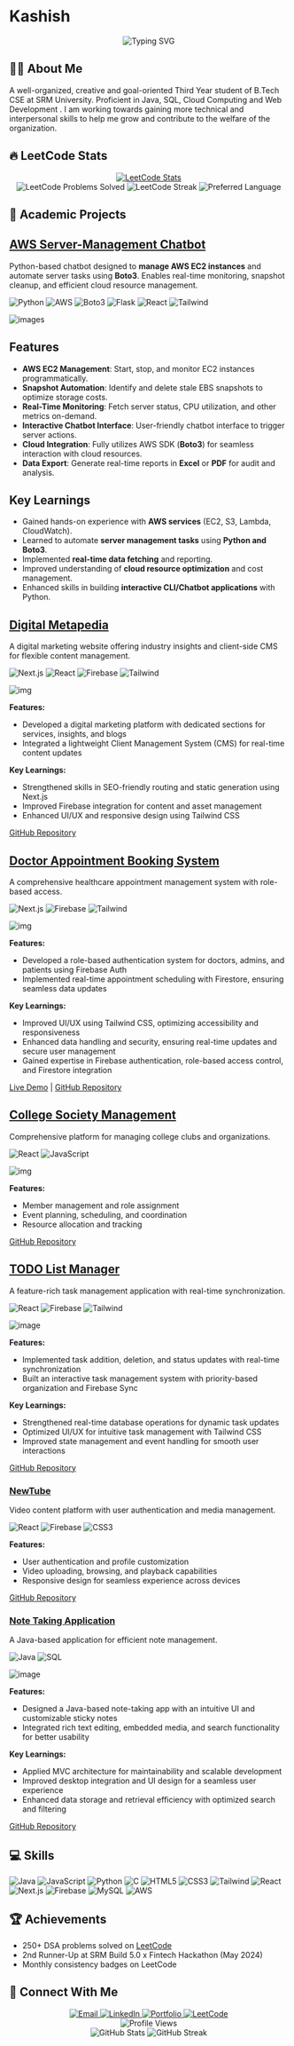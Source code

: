 # Kashish 

<div align="center">
  <img src="https://readme-typing-svg.herokuapp.com?font=Fira+Code&size=30&pause=1000&center=true&vCenter=true&random=false&width=500&height=70&lines=Full-Stack+Developer;Cloud+Computing+Enthusiast;Java+%7C+React+%7C+AWS" alt="Typing SVG" />
</div>

## 👨‍💻 About Me
A well-organized, creative and goal-oriented Third Year student of B.Tech CSE at SRM University. Proficient in Java, SQL, 
Cloud Computing and Web Development . I am working towards gaining more technical and interpersonal skills to help me grow and contribute to the 
welfare of the organization.

## 🔥 LeetCode Stats

<div align="center">
  <a href="https://leetcode.com/u/itskashishverma/">
    <img src="https://leetcard.jacoblin.cool/itskashishverma?theme=dark&font=Baloo%202&ext=heatmap" alt="LeetCode Stats"/>
  </a>
</div>

<div align="center">
  <img src="https://img.shields.io/badge/250+-Problems%20Solved-43853D?style=for-the-badge&logo=leetcode&logoColor=white" alt="LeetCode Problems Solved"/>
  <img src="https://img.shields.io/badge/50%20Days%20Streak-FF2D20?style=for-the-badge&logo=leetcode&logoColor=white" alt="LeetCode Streak"/>
  <img src="https://img.shields.io/badge/Java-Preferred%20Language-blue?style=for-the-badge&logo=java&logoColor=white" alt="Preferred Language"/>
</div>

## 🚀 Academic Projects

## [AWS Server-Management Chatbot](https://github.com/vision-pro-ai/chatbot-server-management)
Python-based chatbot designed to **manage AWS EC2 instances** and automate server tasks using **Boto3**. Enables real-time monitoring, snapshot cleanup, and efficient cloud resource management.

<img src="https://img.shields.io/badge/Python-3776AB?style=for-the-badge&logo=python&logoColor=white" alt="Python"/> <img src="https://img.shields.io/badge/AWS-232F3E?style=for-the-badge&logo=amazon-aws&logoColor=FF9900" alt="AWS"/> <img src="https://img.shields.io/badge/Boto3-4B8BBE?style=for-the-badge&logo=python&logoColor=white" alt="Boto3"/> <img src="https://img.shields.io/badge/Flask-000000?style=for-the-badge&logo=flask&logoColor=white" alt="Flask"/> <img src="https://img.shields.io/badge/React-61DAFB?style=for-the-badge&logo=react&logoColor=black" alt="React"/> <img src="https://img.shields.io/badge/Tailwind-06B6D4?style=for-the-badge&logo=tailwindcss&logoColor=white" alt="Tailwind"/>

![images](https://github.com/kashishver-ma/kashishver-ma/blob/main/img.jpg)

## Features
- **AWS EC2 Management**: Start, stop, and monitor EC2 instances programmatically.
- **Snapshot Automation**: Identify and delete stale EBS snapshots to optimize storage costs.
- **Real-Time Monitoring**: Fetch server status, CPU utilization, and other metrics on-demand.
- **Interactive Chatbot Interface**: User-friendly chatbot interface to trigger server actions.
- **Cloud Integration**: Fully utilizes AWS SDK (**Boto3**) for seamless interaction with cloud resources.
- **Data Export**: Generate real-time reports in **Excel** or **PDF** for audit and analysis.

## Key Learnings
- Gained hands-on experience with **AWS services** (EC2, S3, Lambda, CloudWatch).
- Learned to automate **server management tasks** using **Python and Boto3**.
- Implemented **real-time data fetching** and reporting.
- Improved understanding of **cloud resource optimization** and cost management.
- Enhanced skills in building **interactive CLI/Chatbot applications** with Python.


## [Digital Metapedia](https://github.com/kashishver-ma/digital-metapedia)  
A digital marketing website offering industry insights and client-side CMS for flexible content management.

<img src="https://img.shields.io/badge/Next.js-000000?style=for-the-badge&logo=next.js&logoColor=white" alt="Next.js"/> <img src="https://img.shields.io/badge/React-61DAFB?style=for-the-badge&logo=react&logoColor=black" alt="React"/> <img src="https://img.shields.io/badge/Firebase-FFCA28?style=for-the-badge&logo=firebase&logoColor=black" alt="Firebase"/> <img src="https://img.shields.io/badge/Tailwind-06B6D4?style=for-the-badge&logo=tailwindcss&logoColor=white" alt="Tailwind"/>

![img](https://github.com/kashishver-ma/kashishver-ma/blob/main/dashboard.jpg)

**Features:**
- Developed a digital marketing platform with dedicated sections for services, insights, and blogs  
- Integrated a lightweight Client Management System (CMS) for real-time content updates  

**Key Learnings:**
- Strengthened skills in SEO-friendly routing and static generation using Next.js  
- Improved Firebase integration for content and asset management  
- Enhanced UI/UX and responsive design using Tailwind CSS  

[GitHub Repository](https://github.com/kashishver-ma/diigitalmetapedia)

## [Doctor Appointment Booking System](https://doctorappointmentbooking-teal.vercel.app/) 
A comprehensive healthcare appointment management system with role-based access.

<img src="https://img.shields.io/badge/Next.js-000000?style=for-the-badge&logo=next.js&logoColor=white" alt="Next.js"/> <img src="https://img.shields.io/badge/Firebase-FFCA28?style=for-the-badge&logo=firebase&logoColor=black" alt="Firebase"/> <img src="https://img.shields.io/badge/Tailwind-06B6D4?style=for-the-badge&logo=tailwindcss&logoColor=white" alt="Tailwind"/>

![img](https://github.com/kashishver-ma/kashishver-ma/blob/main/LANDING%20DOC.png)

**Features:**
- Developed a role-based authentication system for doctors, admins, and patients using Firebase Auth
- Implemented real-time appointment scheduling with Firestore, ensuring seamless data updates

**Key Learnings:**
- Improved UI/UX using Tailwind CSS, optimizing accessibility and responsiveness
- Enhanced data handling and security, ensuring real-time updates and secure user management
- Gained expertise in Firebase authentication, role-based access control, and Firestore integration

[Live Demo](https://doctorappointmentbooking-teal.vercel.app/) | [GitHub Repository](https://github.com/kashishver-ma/doctorappointmentbooking)

## [College Society Management](https://github.com/kashishver-ma/college-society-management)
Comprehensive platform for managing college clubs and organizations.

<img src="https://img.shields.io/badge/React-61DAFB?style=for-the-badge&logo=react&logoColor=black" alt="React"/> <img src="https://img.shields.io/badge/JavaScript-F7DF1E?style=for-the-badge&logo=javascript&logoColor=black" alt="JavaScript"/>

![img](https://github.com/kashishver-ma/kashishver-ma/blob/main/societyhead-event%20screen.jpg)

**Features:**
- Member management and role assignment
- Event planning, scheduling, and coordination
- Resource allocation and tracking

[GitHub Repository](https://github.com/kashishver-ma/college-society-management)


## [TODO List Manager](https://github.com/kashishver-ma/todo-list)
A feature-rich task management application with real-time synchronization.

<img src="https://img.shields.io/badge/React-61DAFB?style=for-the-badge&logo=react&logoColor=black" alt="React"/> <img src="https://img.shields.io/badge/Firebase-FFCA28?style=for-the-badge&logo=firebase&logoColor=black" alt="Firebase"/> <img src="https://img.shields.io/badge/Tailwind-06B6D4?style=for-the-badge&logo=tailwindcss&logoColor=white" alt="Tailwind"/>

![image](https://github.com/kashishver-ma/kashishver-ma/blob/main/profile.png)

**Features:**
- Implemented task addition, deletion, and status updates with real-time synchronization
- Built an interactive task management system with priority-based organization and Firebase Sync

**Key Learnings:**
- Strengthened real-time database operations for dynamic task updates
- Optimized UI/UX for intuitive task management with Tailwind CSS
- Improved state management and event handling for smooth user interactions

[GitHub Repository](https://github.com/kashishver-ma/todo-list)

### [NewTube](https://github.com/kashishver-ma/newtube)
Video content platform with user authentication and media management.

<img src="https://img.shields.io/badge/React-61DAFB?style=for-the-badge&logo=react&logoColor=black" alt="React"/> <img src="https://img.shields.io/badge/Firebase-FFCA28?style=for-the-badge&logo=firebase&logoColor=black" alt="Firebase"/> <img src="https://img.shields.io/badge/CSS3-1572B6?style=for-the-badge&logo=css3&logoColor=white" alt="CSS3"/>

**Features:**
- User authentication and profile customization
- Video uploading, browsing, and playback capabilities
- Responsive design for seamless experience across devices

[GitHub Repository](https://github.com/kashishver-ma/newtube)

### [Note Taking Application](https://github.com/kashishver-ma/notesweb)
A Java-based application for efficient note management.

<img src="https://img.shields.io/badge/Java-ED8B00?style=for-the-badge&logo=java&logoColor=white" alt="Java"/> <img src="https://img.shields.io/badge/SQL-4479A1?style=for-the-badge&logo=mysql&logoColor=white" alt="SQL"/>

![image](https://github.com/kashishver-ma/kashishver-ma/blob/main/entry.jpg)

**Features:**
- Designed a Java-based note-taking app with an intuitive UI and customizable sticky notes
- Integrated rich text editing, embedded media, and search functionality for better usability

**Key Learnings:**
- Applied MVC architecture for maintainability and scalable development
- Improved desktop integration and UI design for a seamless user experience
- Enhanced data storage and retrieval efficiency with optimized search and filtering

[GitHub Repository](https://github.com/kashishver-ma/notesweb)

## 💻 Skills

<div>
  <img src="https://img.shields.io/badge/Java-ED8B00?style=for-the-badge&logo=openjdk&logoColor=white" alt="Java"/>
  <img src="https://img.shields.io/badge/JavaScript-F7DF1E?style=for-the-badge&logo=javascript&logoColor=black" alt="JavaScript"/>
  <img src="https://img.shields.io/badge/Python-3776AB?style=for-the-badge&logo=python&logoColor=white" alt="Python"/>
  <img src="https://img.shields.io/badge/C-00599C?style=for-the-badge&logo=c&logoColor=white" alt="C"/>
  <img src="https://img.shields.io/badge/HTML5-E34F26?style=for-the-badge&logo=html5&logoColor=white" alt="HTML5"/>
  <img src="https://img.shields.io/badge/CSS3-1572B6?style=for-the-badge&logo=css3&logoColor=white" alt="CSS3"/>
  <img src="https://img.shields.io/badge/Tailwind-06B6D4?style=for-the-badge&logo=tailwindcss&logoColor=white" alt="Tailwind"/>
  <img src="https://img.shields.io/badge/React-61DAFB?style=for-the-badge&logo=react&logoColor=black" alt="React"/>
  <img src="https://img.shields.io/badge/Next.js-000000?style=for-the-badge&logo=next.js&logoColor=white" alt="Next.js"/>
  <img src="https://img.shields.io/badge/Firebase-FFCA28?style=for-the-badge&logo=firebase&logoColor=black" alt="Firebase"/>
  <img src="https://img.shields.io/badge/MySQL-4479A1?style=for-the-badge&logo=mysql&logoColor=white" alt="MySQL"/>
  <img src="https://img.shields.io/badge/AWS-232F3E?style=for-the-badge&logo=amazon-aws&logoColor=white" alt="AWS"/>
</div>

## 🏆 Achievements
- 250+ DSA problems solved on [LeetCode](https://leetcode.com/u/itskashishverma/)
- 2nd Runner-Up at SRM Build 5.0 x Fintech Hackathon (May 2024)
- Monthly consistency badges on LeetCode

## 🔗 Connect With Me

<div align="center">
  <a href="mailto:itskashishverma@gmail.com">
    <img src="https://img.shields.io/badge/Email-D14836?style=for-the-badge&logo=gmail&logoColor=white" alt="Email"/>
  </a>
  <a href="https://www.linkedin.com/in/kashish-verma-7756a62b6/">
    <img src="https://img.shields.io/badge/LinkedIn-0077B5?style=for-the-badge&logo=linkedin&logoColor=white" alt="LinkedIn"/>
  </a>
  <a href="https://portfolio-kashishverma-kashishs-projects-f07284ca.vercel.app/">
    <img src="https://img.shields.io/badge/Portfolio-000000?style=for-the-badge&logo=vercel&logoColor=white" alt="Portfolio"/>
  </a>
  <a href="https://leetcode.com/u/itskashishverma/">
    <img src="https://img.shields.io/badge/LeetCode-FFA116?style=for-the-badge&logo=leetcode&logoColor=black" alt="LeetCode"/>
  </a>
</div>

<div align="center">
  <img src="https://komarev.com/ghpvc/?username=kashishver-ma&style=flat-square&color=blue" alt="Profile Views"/>
</div>

<div align="center">
  <img src="https://github-readme-stats.vercel.app/api?username=kashishver-ma&show_icons=true&theme=tokyonight" alt="GitHub Stats" />
  <img src="https://github-readme-streak-stats.herokuapp.com/?user=kashishver-ma&theme=tokyonight" alt="GitHub Streak" />
</div>
